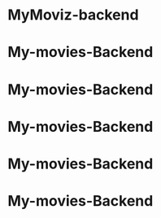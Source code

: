 # MyMoviz-backend
# My-movies-Backend
# My-movies-Backend
# My-movies-Backend
# My-movies-Backend
# My-movies-Backend
